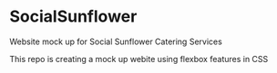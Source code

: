 # SocialSunflower
Website mock up for Social Sunflower Catering Services

This repo is creating a mock up webite using flexbox features in CSS
